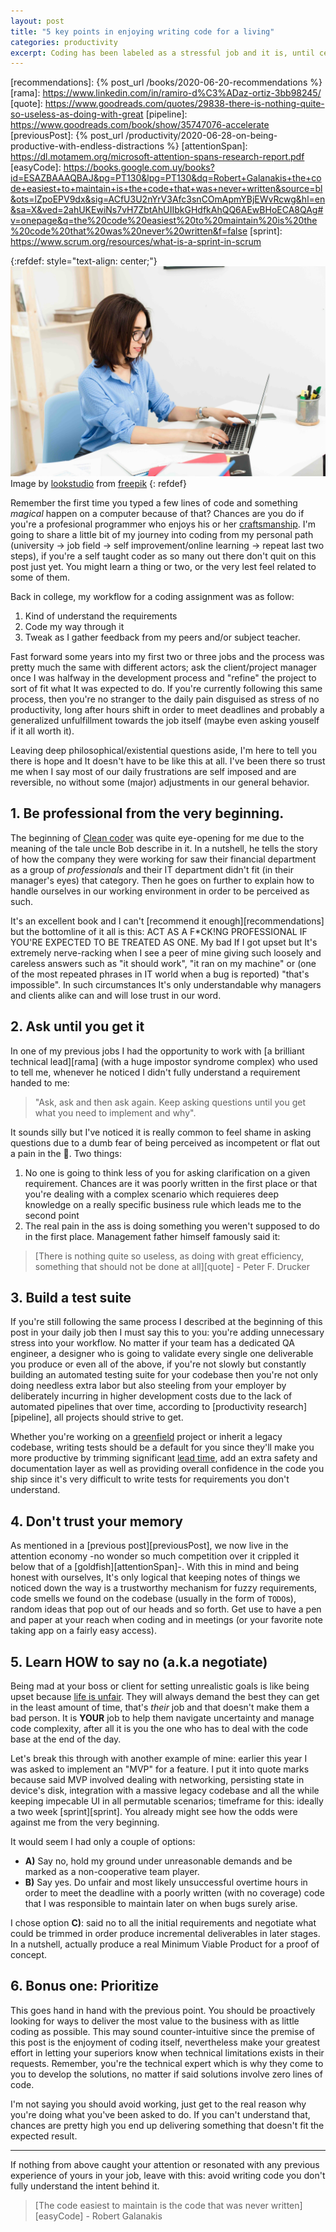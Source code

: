 ```yaml
---
layout: post
title: "5 key points in enjoying writing code for a living"
categories: productivity
excerpt: Coding has been labeled as a stressful job and it is, until certain degree, an intense heavy, taxing-brain endeavor. That being said, beware not to incur in self-sabotaging practices.
---
```


[referralAutor]: https://www.freepik.com/look-studio
[referralLink]: https://www.freepik.com/photos/business
[craftsmanship]: https://www.goodreads.com/book/show/23215733-the-software-craftsman
[cleanCoder]: https://www.goodreads.com/book/show/10284614-the-clean-coder
[greenfield]: https://en.wikipedia.org/wiki/Greenfield_project
[leadTime]: https://www.investopedia.com/terms/l/leadtime.asp
[unfair]: https://oliveremberton.com/2014/the-problem-isnt-that-life-is-unfair-its-your-broken-idea-of-fairness/
[recommendations]: {% post_url /books/2020-06-20-recommendations %}
[rama]: https://www.linkedin.com/in/ramiro-d%C3%ADaz-ortiz-3bb98245/
[quote]: https://www.goodreads.com/quotes/29838-there-is-nothing-quite-so-useless-as-doing-with-great
[pipeline]: https://www.goodreads.com/book/show/35747076-accelerate
[previousPost]: {% post_url /productivity/2020-06-28-on-being-productive-with-endless-distractions %}
[attentionSpan]: https://dl.motamem.org/microsoft-attention-spans-research-report.pdf
[easyCode]: https://books.google.com.uy/books?id=ESAZBAAAQBAJ&pg=PT130&lpg=PT130&dq=Robert+Galanakis+the+code+easiest+to+maintain+is+the+code+that+was+never+written&source=bl&ots=lZpoEPV9dx&sig=ACfU3U2nYrV3Afc3snCOmApmYBjEWvRcwg&hl=en&sa=X&ved=2ahUKEwiNs7vH7ZbtAhUIIbkGHdfkAhQQ6AEwBHoECA8QAg#v=onepage&q=the%20code%20easiest%20to%20maintain%20is%20the%20code%20that%20was%20never%20written&f=false
[sprint]: https://www.scrum.org/resources/what-is-a-sprint-in-scrum

{:refdef: style="text-align: center;"}
![enjoyment](/assets/posts/5_codingEnjoyment/cover.jpg)
Image by [lookstudio][referralAutor] from [freepik][referralLink]
{: refdef}

Remember the first time you typed a few lines of code and something *magical* happen on a computer because of that? Chances are you do if you're a profesional programmer who enjoys his or her [craftsmanship][craftsmanship]. I'm going to share a little bit of my journey into coding from my personal path (university -> job field -> self improvement/online learning -> repeat last two steps), if you're a self taught coder as so many out there don't quit on this post just yet. You might learn a thing or two, or the very lest feel related to some of them.

Back in college, my workflow for a coding assignment was as follow: 

1. Kind of understand the requirements
2. Code my way through it
3. Tweak as I gather feedback from my peers and/or subject teacher. 

Fast forward some years into my first two or three jobs and the process was pretty much the same with different actors; ask the client/project manager once I was halfway in the development process and "refine" the project to sort of fit what It was expected to do. If you're currently following this same process, then you're no stranger to the daily pain disguised as stress of no productivity, long after hours shift in order to meet deadlines and probably a generalized unfulfillment towards the job itself (maybe even asking youself if it all worth it).

Leaving deep philosophical/existential questions aside, I'm here to tell you there is hope and It doesn't have to be like this at all. I've been there so trust me when I say most of our daily frustrations are self imposed and are reversible, no without some (major) adjustments in our general behavior.

## 1. Be professional from the very beginning.

The beginning of [Clean coder][cleanCoder] was quite eye-opening for me due to the meaning of the tale uncle Bob describe in it. In a nutshell, he tells the story of how the company they were working for saw their financial department as a group of _professionals_ and their IT department didn't fit (in their manager's eyes) that category. Then he goes on further to explain how to handle ourselves in our working environment in order to be perceived as such. 

It's an excellent book and I can't [recommend it enough][recommendations] but the bottomline of it all is this: ACT AS A F*CK!NG PROFESSIONAL IF YOU'RE EXPECTED TO BE TREATED AS ONE. My bad If I got upset but It's extremely nerve-racking when I see a peer of mine giving such loosely and careless answers such as "it should work", "it ran on my machine" or (one of the most repeated phrases in IT world when a bug is reported) "that's impossible". In such circumstances It's only understandable why managers and clients alike can and will lose trust in our word. 

## 2. Ask until you get it

In one of my previous jobs I had the opportunity to work with [a brilliant technical lead][rama] (with a huge impostor syndrome complex) who used to tell me, whenever he noticed I didn't fully understand a requirement handed to me: 
> "Ask, ask and then ask again. Keep asking questions until you get what you need to implement and why". 
 
It sounds silly but I've noticed it is really common to feel shame in asking questions due to a dumb fear of being perceived as incompetent or flat out a pain in the 🍑. Two things:

1. No one is going to think less of you for asking clarification on a given requirement. Chances are it was poorly written in the first place or that you're dealing with a complex scenario which requieres deep knowledge on a really specific business rule which leads me to the second point
2. The real pain in the ass is doing something you weren't supposed to do in the first place. Management father himself famously said it:
> [There is nothing quite so useless, as doing with great efficiency, something that should not be done at all][quote] - Peter F. Drucker

## 3. Build a test suite 

If you're still following the same process I described at the beginning of this post in your daily job then I must say this to you: you're adding unnecessary stress into your workflow. No matter if your team has a dedicated QA engineer, a designer who is going to validate every single one deliverable you produce or even all of the above, if you're not slowly but constantly building an automated testing suite for your codebase then you're not only doing needless extra labor but also steeling from your employer by deliberately incurring in higher development costs due to the lack of automated pipelines that over time, according to [productivity research][pipeline], all projects should strive to get.

Whether you're working on a [greenfield][greenfield] project or inherit a legacy codebase, writing tests should be a default for you since they'll make you more productive by trimming significant [lead time][leadTime], add an extra safety and documentation layer as well as providing overall confidence in the code you ship since it's very difficult to write tests for requirements you don't understand. 

## 4. Don't trust your memory

As mentioned in a [previous post][previousPost], we now live in the attention economy -no wonder so much competition over it crippled it below that of a [goldfish][attentionSpan]-. With this in mind and being honest with ourselves, It's only logical that keeping notes of things we noticed down the way is a trustworthy mechanism for fuzzy requirements, code smells we found on the codebase (usually in the form of `TODO`s), random ideas that pop out of our heads and so forth. Get use to have a pen and paper at your reach when coding and in meetings (or your favorite note taking app on a fairly easy access).

## 5. Learn HOW to say no (a.k.a negotiate) 

Being mad at your boss or client for setting  unrealistic goals is like being upset because [life is unfair][unfair]. They will always demand the best they can get in the least amount of time, that's *their* job and that doesn't make them a bad person. It is **YOUR** job to help them navigate uncertainty and manage code complexity, after all it is you the one who has to deal with the code base at the end of the day. 

Let's break this through with another example of mine: earlier this year I was asked to implement an "MVP" for a feature. I put it into quote marks because said MVP involved dealing with networking, persisting state in device's disk, integration with a massive legacy codebase and all the while keeping impecable UI in all permutable scenarios; timeframe for this: ideally a two week [sprint][sprint]. You already might see how the odds were against me from the very beginning. 

It would seem I had only a couple of options:

- **A)** Say no, hold my ground under unreasonable demands and be marked as a non-cooperative team player. 
- **B)** Say yes. Do unfair and most likely unsuccessful overtime hours in order to meet the deadline with a poorly written (with no coverage) code that I was responsible to maintain later on when bugs surely arise. 

I chose option **C)**: said no to all the initial requirements and negotiate what could be trimmed in order produce incremental deliverables in later stages. In a nutshell, actually produce a real Minimum Viable Product for a proof of concept. 

## 6. Bonus one: Prioritize 

This goes hand in hand with the previous point. You should be proactively looking for ways to deliver the most value to the business with as little coding as possible. This may sound counter-intuitive since the premise of this post is the enjoyment of coding itself, nevertheless make your greatest effort in letting your superiors know when technical limitations exists in their requests. Remember, you're the technical expert which is why they come to you to develop the solutions, no matter if said solutions involve zero lines of code.

I'm not saying you should avoid working, just get to the real reason why you're doing what you've been asked to do. If you can't understand that, chances are pretty high you end up delivering something that doesn't fit the expected result. 

---

If nothing from above caught your attention or resonated with any previous experience of yours in your job, leave with this: avoid writing code you don't fully understand the intent behind it.
>[The code easiest to maintain is the code that was never written][easyCode] - Robert Galanakis
